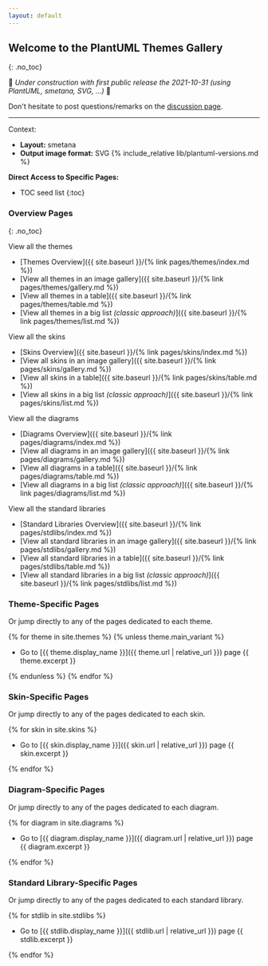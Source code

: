 ```yaml
---
layout: default
---
```

## Welcome to the PlantUML Themes Gallery
{: .no_toc}

🚧 _Under construction with first public release the 2021-10-31 (using PlantUML, smetana, SVG, ...)_ 🚧

Don't hesitate to post questions/remarks on the [discussion page](https://github.com/The-Lum/puml-themes-gallery/discussions).

---

Context:

- **Layout:** smetana
- **Output image format:** SVG
{% include_relative lib/plantuml-versions.md %}

**Direct Access to Specific Pages:**

* TOC seed list
{:toc}

### Overview Pages
{: .no_toc}

View all the themes

* [Themes Overview]({{ site.baseurl }}/{% link pages/themes/index.md %})
* [View all themes in an image gallery]({{ site.baseurl }}/{% link pages/themes/gallery.md %})
* [View all themes in a table]({{ site.baseurl }}/{% link pages/themes/table.md %})
* [View all themes in a big list _(classic approach)_]({{ site.baseurl }}/{% link pages/themes/list.md %})

View all the skins

* [Skins Overview]({{ site.baseurl }}/{% link pages/skins/index.md %})
* [View all skins in an image gallery]({{ site.baseurl }}/{% link pages/skins/gallery.md %})
* [View all skins in a table]({{ site.baseurl }}/{% link pages/skins/table.md %})
* [View all skins in a big list _(classic approach)_]({{ site.baseurl }}/{% link pages/skins/list.md %})

View all the diagrams

* [Diagrams Overview]({{ site.baseurl }}/{% link pages/diagrams/index.md %})
* [View all diagrams in an image gallery]({{ site.baseurl }}/{% link pages/diagrams/gallery.md %})
* [View all diagrams in a table]({{ site.baseurl }}/{% link pages/diagrams/table.md %})
* [View all diagrams in a big list _(classic approach)_]({{ site.baseurl }}/{% link pages/diagrams/list.md %})
 
View all the standard libraries

* [Standard Libraries Overview]({{ site.baseurl }}/{% link pages/stdlibs/index.md %})
* [View all standard libraries in an image gallery]({{ site.baseurl }}/{% link pages/stdlibs/gallery.md %})
* [View all standard libraries in a table]({{ site.baseurl }}/{% link pages/stdlibs/table.md %})
* [View all standard libraries in a big list _(classic approach)_]({{ site.baseurl }}/{% link pages/stdlibs/list.md %})

### Theme-Specific Pages

Or jump directly to any of the pages dedicated to each theme.

{% for theme in site.themes %}
{% unless theme.main_variant %}

* Go to [{{ theme.display_name }}]({{ theme.url | relative_url }}) page
  {{ theme.excerpt }}

{% endunless %}
{% endfor %}

### Skin-Specific Pages

Or jump directly to any of the pages dedicated to each skin.

{% for skin in site.skins %}

* Go to [{{ skin.display_name }}]({{ skin.url | relative_url }}) page
  {{ skin.excerpt }}

{% endfor %}

### Diagram-Specific Pages

Or jump directly to any of the pages dedicated to each diagram.

{% for diagram in site.diagrams %}

* Go to [{{ diagram.display_name }}]({{ diagram.url | relative_url }}) page
  {{ diagram.excerpt }}

{% endfor %}

### Standard Library-Specific Pages

Or jump directly to any of the pages dedicated to each standard library.

{% for stdlib in site.stdlibs %}

* Go to [{{ stdlib.display_name }}]({{ stdlib.url | relative_url }}) page
  {{ stdlib.excerpt }}

{% endfor %}
